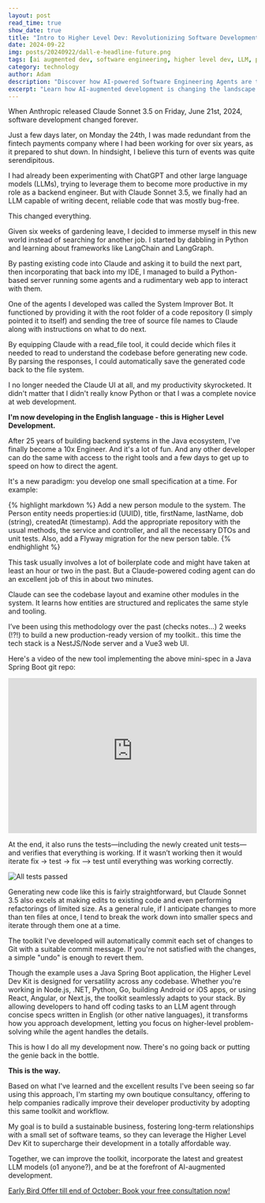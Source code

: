 ```yaml
---
layout: post
read_time: true
show_date: true
title: "Intro to Higher Level Dev: Revolutionizing Software Development with AI"
date: 2024-09-22
img: posts/20240922/dall-e-headline-future.png
tags: [ai augmented dev, software engineering, higher level dev, LLM, productivity, coding]
category: technology
author: Adam
description: "Discover how AI-powered Software Engineering Agents are transforming software development, allowing developers to code primarily through natural language."
excerpt: "Learn how AI-augmented development is changing the landscape of software engineering, making it possible to develop at a higher level using natural language instructions."
---
```

When Anthropic released Claude Sonnet 3.5 on Friday, June 21st, 2024, software development changed forever.

Just a few days later, on Monday the 24th, I was made redundant from the fintech payments company where I had been working for over six years, as it prepared to shut down. In hindsight, I believe this turn of events was quite serendipitous.

I had already been experimenting with ChatGPT and other large language models (LLMs), trying to leverage them to become more productive in my role as a backend engineer. 
But with Claude Sonnet 3.5, we finally had an LLM capable of writing decent, reliable code that was mostly bug-free. 

This changed everything.

Given six weeks of gardening leave, I decided to immerse myself in this new world instead of searching for another job. 
I started by dabbling in Python and learning about frameworks like LangChain and LangGraph. 

By pasting existing code into Claude and asking it to build the next part, then incorporating that back into my IDE, I managed to build a Python-based server running some agents and a rudimentary web app to interact with them.

One of the agents I developed was called the System Improver Bot. It functioned by providing it with the root folder of a code 
repository (I simply pointed it to itself) and sending the tree of source file names to Claude along with instructions on what 
to do next. 

By equipping Claude with a read_file tool, it could decide which files it needed to read to understand the codebase before generating new code. By parsing the responses, I could automatically save the generated code back to the file system. 

I no longer needed the Claude UI at all, and my productivity skyrocketed. It didn't matter that I didn't really know Python or that I was a complete novice at web development. 

<b>I'm now developing in the English language - this is Higher Level Development.</b>

After 25 years of building backend systems in the Java ecosystem, I've finally become a 10x Engineer. And it's a lot of fun. And any other developer can do the same with access to the right tools and a few days to get up to speed on how to direct the agent.

It's a new paradigm: you develop one small specification at a time.
For example:

{% highlight markdown %}
Add a new person module to the system. 
The Person entity needs properties:id (UUID), title, firstName, 
lastName, dob (string), createdAt (timestamp). 
Add the appropriate repository with the usual methods, 
the service and controller, and all the necessary DTOs and unit tests. 
Also, add a Flyway migration for the new person table.
{% endhighlight %}

This task usually involves a lot of boilerplate code and might have taken at least an hour or two in the past. But a Claude-powered coding agent can do an excellent job of this in about two minutes. 

Claude can see the codebase layout and examine other modules in the system. It learns how entities are structured and replicates the same style and tooling.

I’ve been using this methodology over the past (checks notes…) 2 weeks (!?!) to build a new production-ready version of my toolkit.. this time the tech stack is a NestJS/Node server and a Vue3 web UI.

Here's a video of the new tool implementing the above mini-spec in a Java Spring Boot git repo:

<div class="video-container" style="position: relative; padding-bottom: 56.25%; padding-top: 30px; height: 0; overflow: hidden;">
  <iframe 
    style="position: absolute; top: 0; left: 0; width: 100%; height: 100%;" 
    src="https://higherleveldev.s3.eu-west-1.amazonaws.com/HLDKAddPersonModule-opt.mp4" 
    title="Video player" 
    frameborder="0" 
    allow="accelerometer; clipboard-write; encrypted-media; gyroscope; picture-in-picture; web-share" 
    referrerpolicy="strict-origin-when-cross-origin" 
    allowfullscreen>
  </iframe>
</div>

At the end, it also runs the tests—including the newly created unit tests—and verifies that everything is working. If it wasn’t working then it would iterate fix -> test -> fix --> test until everything was working correctly.

<img src="{{ site.url }}/assets/img/posts/20240922/tests-passed.png" alt="All tests passed">

Generating new code like this is fairly straightforward, but Claude Sonnet 3.5 also excels at making edits to existing code and even performing refactorings of limited size. As a general rule, if I anticipate changes to more than ten files at once, I tend to break the work down into smaller specs and iterate through them one at a time.

The toolkit I've developed will automatically commit each set of changes to Git with a suitable commit message. If you're not satisfied with the changes, a simple "undo" is enough to revert them.

Though the example uses a Java Spring Boot application, the Higher Level Dev Kit is designed for versatility across any codebase. Whether you're working in Node.js, .NET, Python, Go, building Android or iOS apps, or using React, Angular, or Next.js, the toolkit seamlessly adapts to your stack. By allowing developers to hand off coding tasks to an LLM agent through concise specs written in English (or other native languages), it transforms how you approach development, letting you focus on higher-level problem-solving while the agent handles the details.

This is how I do all my development now. There's no going back or putting the genie back in the bottle.

<b>This is the way.</b>

Based on what I've learned and the excellent results I've been seeing so far using this approach, I'm starting my own boutique consultancy, offering to help companies radically improve their developer productivity by adopting this same toolkit and workflow.

My goal is to build a sustainable business, fostering long-term relationships with a small set of software teams, so they can leverage the Higher Level Dev Kit to supercharge their development in a totally affordable way.

Together, we can improve the toolkit, incorporate the latest and greatest LLM models (o1 anyone?), and be at the forefront of AI-augmented development.

<a href="https://www.higherleveldev.com/dyp-offer?utm_source=blog&utm_medium=linkedin&utm_campaign=intro-to-hld" target="_blank">Early Bird Offer till end of October: Book your free consultation now!</a>